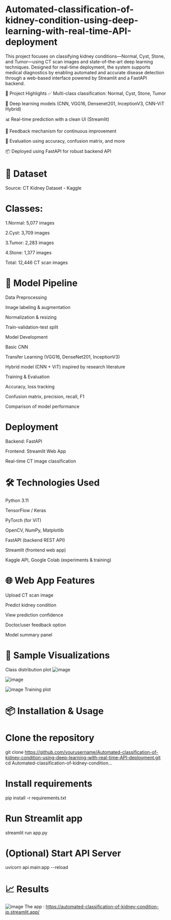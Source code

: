 # Automated-classification-of-kidney-condition-using-deep-learning-with-real-time-API-deployment
This project focuses on classifying kidney conditions—Normal, Cyst, Stone, and Tumor—using CT scan images and state-of-the-art deep learning techniques. Designed for real-time deployment, the system supports medical diagnostics by enabling automated and accurate disease detection through a web-based interface powered by Streamlit and a FastAPI backend.

🚀 Project Highlights
✅ Multi-class classification: Normal, Cyst, Stone, Tumor

🧠 Deep learning models (CNN, VGG16, Densenet201, InceptionV3, CNN-ViT Hybrid)

📊 Real-time prediction with a clean UI (Streamlit)

🔁 Feedback mechanism for continuous improvement

🧪 Evaluation using accuracy, confusion matrix, and more

📦 Deployed using FastAPI for robust backend API

# 📁 Dataset
Source: CT Kidney Dataset - Kaggle
# Classes:
1.Normal: 5,077 images

2.Cyst: 3,709 images

3.Tumor: 2,283 images

4.Stone: 1,377 images

Total: 12,446 CT scan images

# 🧪 Model Pipeline
Data Preprocessing

Image labeling & augmentation

Normalization & resizing

Train-validation-test split

Model Development

Basic CNN

Transfer Learning (VGG16, DenseNet201, InceptionV3)

Hybrid model (CNN + ViT) inspired by research literature

Training & Evaluation

Accuracy, loss tracking

Confusion matrix, precision, recall, F1

Comparison of model performance

# Deployment
Backend: FastAPI

Frontend: Streamlit Web App

Real-time CT image classification


# 🛠️ Technologies Used
Python 3.11

TensorFlow / Keras

PyTorch (for ViT)

OpenCV, NumPy, Matplotlib

FastAPI (backend REST API)

Streamlit (frontend web app)

Kaggle API, Google Colab (experiments & training)

# 🌐 Web App Features
Upload CT scan image

Predict kidney condition

View prediction confidence

Doctor/user feedback option

Model summary panel

# 📸 Sample Visualizations
Class distribution plot
![image](https://github.com/user-attachments/assets/4fa34507-78c1-460c-b20c-028e8f4a3a74)


![image](https://github.com/user-attachments/assets/6f4b93f1-01a4-41dc-8fea-369f203d5f86)


![image](https://github.com/user-attachments/assets/94a4a6ff-beea-43ee-a2a4-ad17a9a1c62d)
Training plot

# 📦 Installation & Usage
# Clone the repository
git clone https://github.com/yourusername/Automated-classification-of-kidney-condition-using-deep-learning-with-real-time-API-deployment.git
cd Automated-classification-of-kidney-condition...
# Install requirements
pip install -r requirements.txt
# Run Streamlit app
streamlit run app.py
# (Optional) Start API Server
uvicorn api.main:app --reload

# 📈 Results
![image](https://github.com/user-attachments/assets/3e1034f4-6616-4235-b9ed-7b73e01f2244)
The app : https://automated-classification-of-kidney-condition-jp.streamlit.app/




